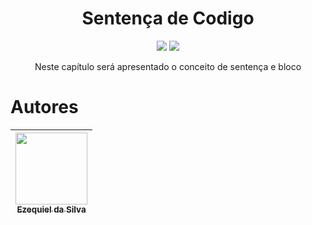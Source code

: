 <h1 align="center"> Sentença de Codigo </h1>

<p align="center">
<img src="http://img.shields.io/static/v1?label=STATUS&message=EM%20DESENVOLVIMENTO&color=GREEN&style=for-the-badge"/>
<img src="https://img.shields.io/static/v1?label=Linguagem de programação&message=Javascript&color=d3d523&style=for-the-badge&logo=JavaScript"/>
</p>

<p align="center">Neste capítulo será apresentado o conceito de sentença e bloco</p>

# Autores

|  [<img src="https://instagram.faru6-1.fna.fbcdn.net/v/t51.2885-19/217640692_121618710166484_5152424791510700053_n.jpg?stp=dst-jpg_s150x150&_nc_ht=instagram.faru6-1.fna.fbcdn.net&_nc_cat=108&_nc_ohc=zqYO_Z2dg4gAX_r83b7&edm=ACWDqb8BAAAA&ccb=7-5&oh=00_AfBMdDwlDb0EhomFhak8sC5_e1nHklx6fNhVSV43-u2ZFQ&oe=63F86370&_nc_sid=1527a3" width=115><br><sub>Ezequiel da Silva</sub>](https://github.com/Ezequiel-Silva) |
| :---: |

